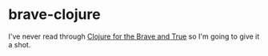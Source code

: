 # brave-clojure

I've never read through [Clojure for the Brave and True](http://www.braveclojure.com/clojure-for-the-brave-and-true/) so I'm going to give it a shot.
